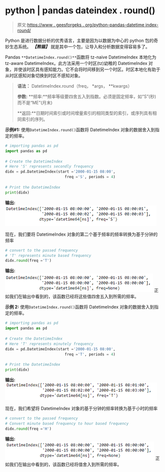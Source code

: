 # python | pandas dateindex . round()

> 原文:[https://www . geesforgeks . org/python-pandas-datetime index-round/](https://www.geeksforgeeks.org/python-pandas-datetimeindex-round/)

Python 是进行数据分析的优秀语言，主要是因为以数据为中心的 python 包的奇妙生态系统。 ***【熊猫】*** 就是其中一个包，让导入和分析数据变得容易多了。

Pandas `**DatetimeIndex.round()**`函数将 tz-naive DatetimeIndex 本地化为 tz-aware DatetimeIndex。此方法采用一个时区(tz)幼稚的 DatetimeIndex 对象，并使该时区具有感知能力。它不会将时间移到另一个时区。时区本地化有助于从时区感知对象切换到时区不感知对象。

> **语法：** DatetimeIndex.round（freq， *args， **kwargs）
> 
> **参数:**
> **频率:**频率等级要四舍五入到指数。必须是固定频率，如“S”(秒)而不是“ME”(月末)
> 
> **返回:**日期时间索引或时间增量索引的相同类型的索引，或序列具有相同索引的序列。

**示例#1:** 使用`DatetimeIndex.round()`函数将 DatetimeIndex 对象的数据舍入到指定的频率。

```py
# importing pandas as pd
import pandas as pd

# Create the DatetimeIndex
# Here 'S' represents secondly frequency 
didx = pd.DatetimeIndex(start ='2000-01-15 08:00', 
                           freq ='S', periods = 4)

# Print the DatetimeIndex
print(didx)
```

**输出:**
![](img/fec3f998f15f4a0d44089bada6ddd968.png)

现在，我们要将 DatetimeIndex 对象的第二个基于频率的频率转换为基于分钟的频率

```py
# convert to the passed frequency
# 'T' represents minute based frequency
didx.round(freq ='T')
```

**输出:**
![](img/3225518d81ec235665587a90675b0f0a.png)
正如我们在输出中看到的，该函数已经将这些值四舍五入到所需的频率。

**示例 2:** 使用`DatetimeIndex.round()`函数将 DatetimeIndex 对象的数据舍入到指定的频率。

```py
# importing pandas as pd
import pandas as pd

# Create the DatetimeIndex
# Here 'T' represents minutely frequency 
didx = pd.DatetimeIndex(start ='2000-01-15 08:00', 
                           freq ='T', periods = 4)

# Print the DatetimeIndex
print(didx)
```

**输出:**
![](img/bca2db5b57bda25eccedfeb22ee545c5.png)

现在，我们希望将 DatetimeIndex 对象的基于分钟的频率转换为基于小时的频率

```py
# convert to the passed frequency
# Convert minute based frequency to hour based frequency
didx.round(freq ='H')
```

**输出:**
![](img/979716ba9c2945ff9300f5890ba633a7.png)
正如我们在输出中看到的，该函数已经将值舍入到所需的频率。